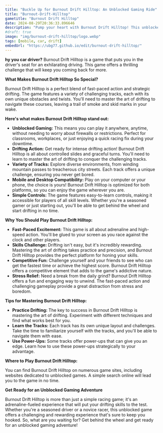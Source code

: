 ```yaml
---
title: "Buckle Up for Burnout Drift Hilltop: An Unblocked Gaming Ride"
title: "Burnout-Drift-Hilltop"
gametitle: "Burnout Drift Hilltop"
date: 2024-08-29T20:36:33.896646
description: "Pump your heart with Burnout Drift Hilltop! This unblocked car racing game is perfect for mobile and desktop play, offering  drifts and challenging tracks. Race your way to the top."
#draft: true
image: "img/burnout-drift-hilltop/logo.webp"
tags: [mobile, car, drift]
embedUrl: "https://ubg77.github.io/edit/burnout-drift-hilltop/"
---
```


**hy you car driver?** Burnout Drift Hilltop is a game that puts you in the driver's seat for an exhilarating driving.  This game offers a thrilling challenge that will keep you coming back for more. 

**What Makes Burnout Drift Hilltop So Special?**

Burnout Drift Hilltop is a perfect blend of fast-paced action and strategic drifting. The game features a variety of challenging tracks, each with its own unique obstacles and twists. You'll need to master the art of drifting to navigate these courses, leaving a trail of smoke and skid marks in your wake.

**Here's what makes Burnout Drift Hilltop stand out:**

* **Unblocked Gaming:** This means you can play it anywhere, anytime, without needing to worry about firewalls or restrictions. Perfect for classrooms, workplaces, or just enjoying a quick racing fix during your downtime.
* **Drifting Action:**  Get ready for intense drifting action!  Burnout Drift Hilltop is all about controlled slides and graceful turns.  You'll need to learn to master the art of drifting to conquer the challenging tracks.
* **Variety of Tracks:**  Explore diverse environments, from winding mountain passes to treacherous city streets. Each track offers a unique challenge, ensuring you never get bored. 
* **Mobile and Desktop Compatibility:** Play on your computer or your phone, the choice is yours! Burnout Drift Hilltop is optimized for both platforms, so you can enjoy the game wherever you are.
* **Simple Controls:**  The game features easy-to-learn controls, making it accessible for players of all skill levels. Whether you're a seasoned gamer or just starting out, you'll be able to get behind the wheel and start drifting in no time. 

**Why You Should Play Burnout Drift Hilltop:**

* **Fast-Paced Excitement:**  This game is all about adrenaline and high-speed action. You'll be glued to your screen as you race against the clock and other players.
* **Skills Challenge:**  Drifting isn't easy, but it's incredibly rewarding. Mastering the art of drifting takes practice and precision, and Burnout Drift Hilltop provides the perfect platform for honing your skills. 
* **Competitive Fun:**  Challenge yourself and your friends to see who can get the fastest time or achieve the highest score. Burnout Drift Hilltop offers a competitive element that adds to the game's addictive nature. 
* **Stress Relief:**  Need a break from the daily grind?  Burnout Drift Hilltop offers a fun and engaging way to unwind. The fast-paced action and challenging gameplay provide a great distraction from stress and boredom. 

**Tips for Mastering Burnout Drift Hilltop:**

* **Practice Drifting:** The key to success in Burnout Drift Hilltop is mastering the art of drifting. Experiment with different techniques and find what works best for you.
* **Learn the Tracks:**  Each track has its own unique layout and challenges. Take the time to familiarize yourself with the tracks, and you'll be able to navigate them with ease. 
* **Use Power-Ups:**  Some tracks offer power-ups that can give you an edge. Learn how to use these power-ups strategically to your advantage. 

**Where to Play Burnout Drift Hilltop:**

You can find Burnout Drift Hilltop on numerous game sites, including websites dedicated to unblocked games.  A simple search online will lead you to the game in no time. 

**Get Ready for an Unblocked Gaming Adventure**

Burnout Drift Hilltop is more than just a simple racing game; it's an adrenaline-fueled experience that will put your drifting skills to the test. Whether you're a seasoned driver or a novice racer, this unblocked game offers a challenging and rewarding experience that's sure to keep you hooked.  So, what are you waiting for?  Get behind the wheel and get ready for an unblocked gaming adventure! 

